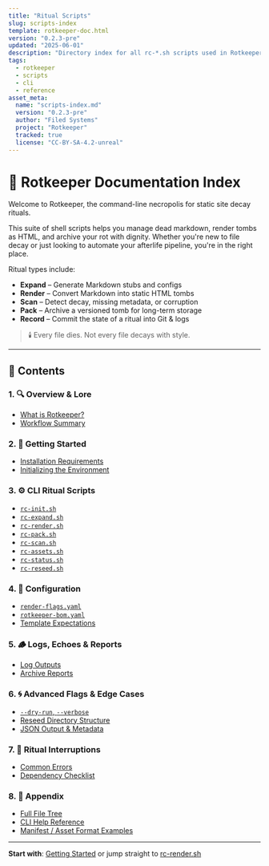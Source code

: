 ```yaml
---
title: "Ritual Scripts"
slug: scripts-index
template: rotkeeper-doc.html
version: "0.2.3-pre"
updated: "2025-06-01"
description: "Directory index for all rc-*.sh scripts used in Rotkeeper. Includes manual tools, render helpers, and archival commands."
tags:
  - rotkeeper
  - scripts
  - cli
  - reference
asset_meta:
  name: "scripts-index.md"
  version: "0.2.3-pre"
  author: "Filed Systems"
  project: "Rotkeeper"
  tracked: true
  license: "CC-BY-SA-4.2-unreal"
---
```


# 📖 Rotkeeper Documentation Index

Welcome to Rotkeeper, the command-line necropolis for static site decay rituals.

This suite of shell scripts helps you manage dead markdown, render tombs as HTML, and archive your rot with dignity.
Whether you're new to file decay or just looking to automate your afterlife pipeline, you're in the right place.

Ritual types include:

- **Expand** – Generate Markdown stubs and configs
- **Render** – Convert Markdown into static HTML tombs
- **Scan** – Detect decay, missing metadata, or corruption
- **Pack** – Archive a versioned tomb for long-term storage
- **Record** – Commit the state of a ritual into Git & logs

> 🕯️ Every file dies. Not every file decays with style.

***

## 📁 Contents

### 1. 🔍 Overview & Lore
- [What is Rotkeeper?](rotkeeper.md)
- [Workflow Summary](technology/quickstart-guide.md)

### 2. 🚀 Getting Started
- [Installation Requirements](install)
- [Initializing the Environment](bones/scripts/rc-init.md)

### 3. ⚙️ CLI Ritual Scripts
- [`rc-init.sh`](bones/scripts/rc-init.md)
- [`rc-expand.sh`](bones/scripts/rc-expand.md)
- [`rc-render.sh`](bones/scripts/rc-render.md)
- [`rc-pack.sh`](bones/scripts/rc-pack.md)
- [`rc-scan.sh`](bones/scripts/rc-scan.md)
- [`rc-assets.sh`](bones/scripts/rc-assets.md)
- [`rc-status.sh`](bones/scripts/rc-status.md)
- [`rc-reseed.sh`](bones/scripts/rc-reseed.md)

### 4. 🔧 Configuration
- [`render-flags.yaml`](bones/config/render-flags.md)
- [`rotkeeper-bom.yaml`](bones/config/rotkeeper-bom.md)
- [Template Expectations](bones/templates/index.md)

### 5. 🪵 Logs, Echoes & Reports
- [Log Outputs](bones/logs/index.md)
- [Archive Reports](bones/archive/index.md)

### 6. 🌀 Advanced Flags & Edge Cases
- [`--dry-run`, `--verbose`](bones/flags.md)
- [Reseed Directory Structure](bones/reseed.md)
- [JSON Output & Metadata](bones/export.md)

### 7. 🧯 Ritual Interruptions
- [Common Errors](help/errors.md)
- [Dependency Checklist](technology/dependencies.md)

### 8. 📎 Appendix
- [Full File Tree](bones/appendix/tree.md)
- [CLI Help Reference](rotkeeper.md)
- [Manifest / Asset Format Examples](bones/appendix/formats.md)

***

**Start with**: [Getting Started](bones/install.md) or jump straight to [rc-render.sh](bones/scripts/rc-render.md)

<!--
Sora prompt: “A glitching wiki carved into obsidian, with glowing CLI runes etched in rust.”
-->